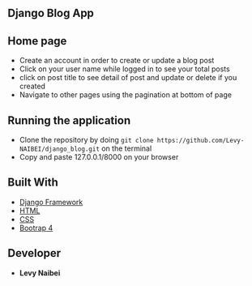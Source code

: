 ## Django Blog App

## Home page
* Create an account in order to create or update a blog post
* Click on your user name while logged in to see your total posts
* click on post title to see detail of post and update or delete if you created
* Navigate to other pages using the pagination at bottom of page

## Running the application
* Clone the repository by doing `git clone https://github.com/Levy-NAIBEI/django_blog.git` on the terminal 
* Copy and paste 127.0.0.1/8000 on your browser
  
## Built With

* [Django Framework](https://docs.djangoproject.com/en/2.1/)
* [HTML](https://www.w3schools.com/html/html_intro.asp) 
* [CSS](https://www.w3schools.com/css/)
* [Bootrap 4](https://www.w3schools.com/bootstrap4/bootstrap_get_started.asp) 

## Developer

* **Levy Naibei**
